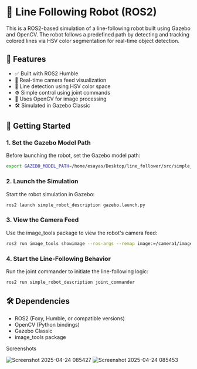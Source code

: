 # 🤖 Line Following Robot (ROS2)

This is a ROS2-based simulation of a line-following robot built using Gazebo and OpenCV. The robot follows a predefined path by detecting and tracking colored lines via HSV color segmentation for real-time object detection.

## 🧠 Features

- ✅ Built with ROS2 Humble
- 🎥 Real-time camera feed visualization
- 🧪 Line detection using HSV color space
- ⚙️ Simple control using joint commands
- 🧰 Uses OpenCV for image processing
- 🛠 Simulated in Gazebo Classic

## 🚀 Getting Started

### 1. Set the Gazebo Model Path

Before launching the robot, set the Gazebo model path:

```bash
export GAZEBO_MODEL_PATH=/home/esayas/Desktop/line_follower/src/simple_robot_description/models:$GAZEBO_MODEL_PATH
```

### 2. Launch the Simulation

Start the robot simulation in Gazebo:

```bash
ros2 launch simple_robot_description gazebo.launch.py
```

### 3. View the Camera Feed

Use the image_tools package to view the robot's camera feed:

```bash
ros2 run image_tools showimage --ros-args --remap image:=/camera1/image_raw
```

### 4. Start the Line-Following Behavior

Run the joint commander to initiate the line-following logic:

```bash
ros2 run simple_robot_description joint_commander
```

## 🛠 Dependencies

- ROS2 (Foxy, Humble, or compatible versions)
- OpenCV (Python bindings)
- Gazebo Classic
- image_tools package


Screenshots

![Screenshot 2025-04-24 085427](https://github.com/user-attachments/assets/59003a99-af6e-4aeb-87e9-2c92a8ca52b3)
![Screenshot 2025-04-24 085453](https://github.com/user-attachments/assets/95992e80-db05-4845-98a5-9c68c69936b6)
